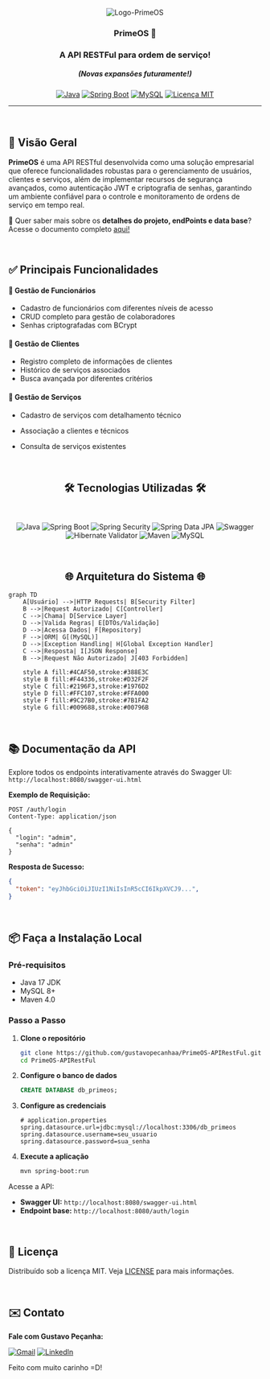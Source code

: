 <p align="center">
  <img src="https://github.com/user-attachments/assets/ba81d7b3-feb6-4c83-9d01-3fb44f170dc1" alt="Logo-PrimeOS">
</p>

<h3 align="center">PrimeOS 🚀</h3>
<h3 align="center">A API RESTFul para ordem de serviço!</h3>
<h5 align="center">(Novas expansões futuramente!)</h5>
<p align="center">
  <a href="https://java.com">
    <img src="https://img.shields.io/badge/Java-17-blue?logo=java&logoColor=white" alt="Java"></a>
  <a href="https://spring.io/projects/spring-boot">
    <img src="https://img.shields.io/badge/Spring_Boot-3.4.3-brightgreen?logo=spring-boot" alt="Spring Boot"></a>
  <a href="https://www.mysql.com/">
    <img src="https://img.shields.io/badge/MySQL-8.0-blue?logo=mysql&logoColor=white" alt="MySQL"></a>
  <a href="./LICENSE">
    <img src="https://img.shields.io/badge/Licença-MIT-yellow.svg" alt="Licença MIT"></a>
</p>

---

<br>

<h2>📌 Visão Geral</h2>

**PrimeOS** é uma API RESTful desenvolvida como uma solução empresarial que oferece funcionalidades robustas para o gerenciamento de usuários, clientes e serviços, além de implementar recursos de segurança avançados, como autenticação JWT e criptografia de senhas, garantindo um ambiente confiável para o controle e monitoramento de ordens de serviço em tempo real.

🔎 Quer saber mais sobre os **detalhes do projeto, endPoints e data base**?  
Acesse o documento completo [aqui!](https://economic-jaborosa-ec9.notion.site/API-RESTful-PRIME-OS-1a8268a7953a80249eb9d47cbac28916?pvs=4)

<br>

<h2>✅ Principais Funcionalidades</h2>

#### 👥 Gestão de Funcionários
- Cadastro de funcionários com diferentes níveis de acesso
- CRUD completo para gestão de colaboradores
- Senhas criptografadas com BCrypt

#### 🏢 Gestão de Clientes
- Registro completo de informações de clientes
- Histórico de serviços associados
- Busca avançada por diferentes critérios

#### 🔧 Gestão de Serviços
- Cadastro de serviços com detalhamento técnico
- Associação a clientes e técnicos
- Consulta de serviços existentes
 
  <br>

<h2 align="center">🛠️ Tecnologias Utilizadas 🛠️</h2>

<br>

<p align="center">
  <img src="https://img.shields.io/badge/Java-17-%23ED8B00?style=for-the-badge&logo=openjdk&logoColor=white" alt="Java">
  <img src="https://img.shields.io/badge/Spring%20Boot-3-%236DB33F?style=for-the-badge&logo=spring&logoColor=white" alt="Spring Boot">
  <img src="https://img.shields.io/badge/Spring%20Security-%236DB33F?style=for-the-badge&logo=spring&logoColor=white" alt="Spring Security">
  <img src="https://img.shields.io/badge/Spring%20Data%20JPA-%236DB33F?style=for-the-badge&logo=spring&logoColor=white" alt="Spring Data JPA">
  <img src="https://img.shields.io/badge/Swagger%20OpenAPI-3-%2385EA2D?style=for-the-badge&logo=swagger&logoColor=black" alt="Swagger">
  <img src="https://img.shields.io/badge/Hibernate%20Validator-%23007ACC?style=for-the-badge&logo=hibernate&logoColor=white" alt="Hibernate Validator">
  <img src="https://img.shields.io/badge/Maven-%23C71A36?style=for-the-badge&logo=apache-maven&logoColor=white" alt="Maven">
  <img src="https://img.shields.io/badge/MySQL-8-%234479A1?style=for-the-badge&logo=mysql&logoColor=white" alt="MySQL">
</p>
<br>


<h2 align="center">🌐 Arquitetura do Sistema 🌐</h2>

```mermaid
graph TD
    A[Usuário] -->|HTTP Requests| B[Security Filter]
    B -->|Request Autorizado| C[Controller]
    C -->|Chama| D[Service Layer]
    D -->|Valida Regras| E[DTOs/Validação]
    D -->|Acessa Dados| F[Repository]
    F -->|ORM| G[(MySQL)]
    D -->|Exception Handling| H[Global Exception Handler]
    C -->|Resposta| I[JSON Response]
    B -->|Request Não Autorizado| J[403 Forbidden]
    
    style A fill:#4CAF50,stroke:#388E3C
    style B fill:#F44336,stroke:#D32F2F
    style C fill:#2196F3,stroke:#1976D2
    style D fill:#FFC107,stroke:#FFA000
    style F fill:#9C27B0,stroke:#7B1FA2
    style G fill:#009688,stroke:#00796B
```
<br>

## 📚 Documentação da API

Explore todos os endpoints interativamente através do Swagger UI:  
`http://localhost:8080/swagger-ui.html`

**Exemplo de Requisição:**
```http
POST /auth/login
Content-Type: application/json

{
  "login": "admim",
  "senha": "admin"
}
```

**Resposta de Sucesso:**
```json
{
  "token": "eyJhbGciOiJIUzI1NiIsInR5cCI6IkpXVCJ9...",
}
```
<br>

## 📦 Faça a Instalação Local

### Pré-requisitos
- Java 17 JDK  
- MySQL 8+  
- Maven 4.0

### Passo a Passo

1. **Clone o repositório**
   ```bash
   git clone https://github.com/gustavopecanhaa/PrimeOS-APIRestFul.git
   cd PrimeOS-APIRestFul
   ```

2. **Configure o banco de dados**
   ```sql
   CREATE DATABASE db_primeos;
   ```

3. **Configure as credenciais**
   ```properties
   # application.properties
   spring.datasource.url=jdbc:mysql://localhost:3306/db_primeos
   spring.datasource.username=seu_usuario
   spring.datasource.password=sua_senha
   ```

4. **Execute a aplicação**
   ```bash
   mvn spring-boot:run
   ```

Acesse a API:
- **Swagger UI:** `http://localhost:8080/swagger-ui.html`
- **Endpoint base:** `http://localhost:8080/auth/login`

<br>

## 📄 Licença

Distribuído sob a licença MIT. Veja [LICENSE](./LICENSE) para mais informações.

<br>

## ✉️ Contato
**Fale com Gustavo Peçanha:** 

[![Gmail](https://img.shields.io/badge/Gmail-D14836?logo=gmail&logoColor=white)](mailto:gustavopecanhaa@outlook.com)  [![LinkedIn](https://img.shields.io/badge/LinkedIn-0077B5?logo=linkedin&logoColor=white)](https://www.linkedin.com/in/gustavopecanhaa/)

Feito com muito carinho =D!
